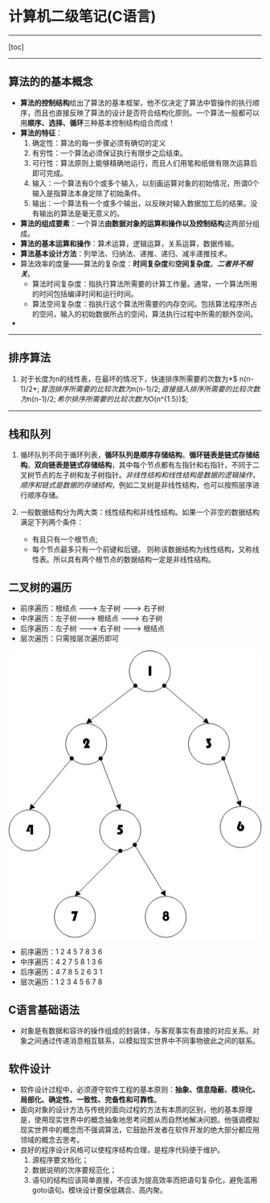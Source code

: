# 计算机二级笔记(C语言)

---



[toc]



---
## 算法的的基本概念
- **算法的控制结构**给出了算法的基本框架，他不仅决定了算法中管操作的执行顺序，而且也直接反映了算法的设计是否符合结构化原则。一个算法一般都可以用**顺序、选择、循环**三种基本控制结构组合而成！
- **算法的特征**：
  1. 确定性：算法的每一步骤必须有确切的定义
  2. 有穷性：一个算法必须保证执行有限步之后结束。
  3. 可行性：算法原则上能够精确地运行，而且人们用笔和纸做有限次运算后即可完成。
  4. 输入：一个算法有0个或多个输入，以刻画运算对象的初始情况，所谓0个输入是指算法本身定除了初始条件。
  5. 输出：一个算法有一个或多个输出，以反映对输入数据加工后的结果。没有输出的算法是毫无意义的。
- **算法的组成要素**：一个算法**由数据对象的运算和操作以及控制结构**这两部分组成。
- **算法的基本运算和操作**：算术运算，逻辑运算，关系运算，数据传输。
- **算法基本设计方法**：列举法、归纳法、递推、递归、减半递推技术。
- 算法效率的度量——算法的复杂度：**时间复杂度**和**空间复杂度**。***二者并不相关***。
  - 算法时间复杂度：指执行算法所需要的计算工作量。通常，一个算法所用的时间包括编译时间和运行时间。
  - 算法空间复杂度：指执行这个算法所需要的内存空间。包括算法程序所占的空间，输入的初始数据所占的空间，算法执行过程中所需的额外空间。
- 

---


## 排序算法
1. 对于长度为n的线性表，在最坏的情况下，快速排序所需要的次数为*$ n(n-1)/2$*;冒泡排序所需要的比较次数为$n(n-1)/2$;直接插入排序所需要的比较次数为$n(n-1)/2$;希尔排序所需要的比较次数为$O(n^{1.5})$;

---
## 栈和队列
1. 循环队列不同于循环列表，**循环队列是顺序存储结构**。**循环链表是链式存储结构**。**双向链表是链式存储结构**，其中每个节点都有左指针和右指针，不同于二叉树节点的左子树和友子树指针。*非线性结构和线性结构是数据的逻辑操作*，*顺序和链式是数据的存储结构*，例如二叉树是非线性结构，也可以按照层序进行顺序存储。
2. 一般数据结构分为两大类：线性结构和非线性结构。如果一个非空的数据结构满足下列两个条件：

	-  有且只有一个根节点;
	-  每个节点最多只有一个前键和后键。
    则称该数据结构为线性结构，又称线性表。所以具有两个根节点的数据结构一定是非线性结构。

## 二叉树的遍历
- 前序遍历：根结点 ---> 左子树 ---> 右子树
- 中序遍历：左子树---> 根结点 ---> 右子树
- 后序遍历：左子树 ---> 右子树 ---> 根结点
- 层次遍历：只需按层次遍历即可

![ 二叉树 ](./Image/二叉树.png)



- 前序遍历：1  2  4  5  7  8  3  6 
- 中序遍历：4  2  7  5  8  1  3  6
- 后序遍历：4  7  8  5  2  6  3  1
- 层次遍历：1  2  3  4  5  6  7  8

## C语言基础语法
- 对象是有数据和容许的操作组成的封装体，与客观事实有直接的对应关系。对象之间通过传递消息相互联系，以模拟现实世界中不同事物彼此之间的联系。

## 软件设计

- 软件设计过程中，必须遵守软件工程的基本原则：**抽象、信息隐蔽、模块化、局部化、确定性、一致性、完备性和可靠性**。
- 面向对象的设计方法与传统的面向过程的方法有本质的区别，他的基本原理是，使用现实世界中的概念抽象地思考问题从而自然地解决问题。他强调模拟现实世界中的概念而不强调算法，它鼓励开发者在软件开发的绝大部分都应用领域的概念去思考。
- 良好的程序设计风格可以使程序结构合理，是程序代码便于维护。
    1.  源程序要文档化；
    2.  数据说明的次序要规范化；
    3.  语句的结构应该简单直接，不应该为提高效率而把语句复杂化，避免滥用goto语句。模块设计要保低耦合、高内聚。





   
